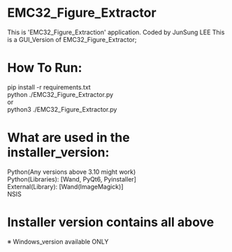 # EMC32_Figure_Extractor  
This is 'EMC32_Figure_Extraction' application. Coded by JunSung LEE
This is a GUI_Version of EMC32_Figure_Extractor;  


# **How To Run:**  
pip install -r requirements.txt  
python ./EMC32_Figure_Extractor.py  
or  
python3 ./EMC32_Figure_Extractor.py  


# **What are used in the installer_version:**  
Python(Any versions above 3.10 might work)  
Python(Libraries): [Wand, PyQt6, Pyinstaller]  
External(Library): [Wand(ImageMagick)]  
NSIS  

# **Installer version contains all above**  
※ Windows_version available ONLY
